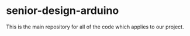 ﻿# senior-design-arduino

This is the main repository for all of the code which applies to our project.
